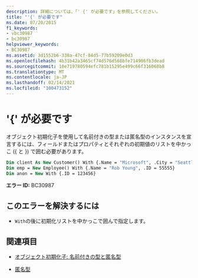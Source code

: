 ```yaml
---
description: 詳細については、「' {' が必要です」を参照してください。
title: "'{' が必要です"
ms.date: 07/20/2015
f1_keywords:
- vbc30987
- bc30987
helpviewer_keywords:
- BC30987
ms.assetid: 3d1552b6-338a-47cf-84d5-77b59209e0d3
ms.openlocfilehash: 4b31b42a3465cf74d576d568bfe714906fb3dead
ms.sourcegitcommit: 10e719780594efc781b15295e499c66f316068b8
ms.translationtype: MT
ms.contentlocale: ja-JP
ms.lasthandoff: 02/14/2021
ms.locfileid: "100473152"
---
```

# <a name="-expected"></a>'{' が必要です

オブジェクト初期化子を使用して名前付きの型または匿名型のインスタンスを宣言するには、フィールドまたはプロパティとそれぞれの初期値のリストを中かっこ ({ と }) で囲む必要があります。  
  
```vb  
Dim client As New Customer() With {.Name = "Microsoft", .City = "Seattle"}  
Dim emp = New Employee() With {.Name = "Rob Young", .ID = 55555}  
Dim anon = New With {.ID = 123456}  
```  
  
 **エラー ID:** BC30987  
  
## <a name="to-correct-this-error"></a>このエラーを解決するには  
  
- `With`の後に初期化リストを中かっこで囲んで指定します。  
  
## <a name="see-also"></a>関連項目

- [オブジェクト初期化子: 名前付きの型と匿名型](../programming-guide/language-features/objects-and-classes/object-initializers-named-and-anonymous-types.md)

- [匿名型](../programming-guide/language-features/objects-and-classes/anonymous-types.md)
